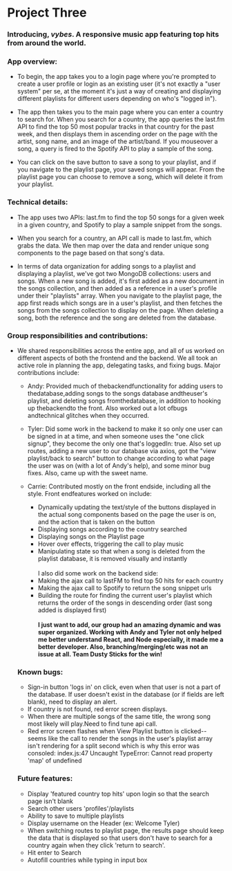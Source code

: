 # Project Three

### Introducing, _vybes_. A responsive music app featuring top hits from around the world.


### App overview:

- To begin, the app takes you to a login page where you're prompted to create a user profile or login as an existing user (it's not exactly a "user system" per se, at the moment it's just a way of creating and displaying different playlists for different users depending on who's "logged in").

- The app then takes you to the main page where you can enter a country to search for. When you search for a country, the app queries the last.fm API to find the top 50 most popular tracks in that country for the past week, and then displays them in ascending order on the page with the artist, song name, and an image of the artist/band. If you mouseover a song, a query is fired to the Spotify API to play a sample of the song.

- You can click on the save button to save a song to your playlist, and if you navigate to the playlist page, your saved songs will appear. From the playlist page you can choose to remove a song, which will delete it from your playlist.

### Technical details:

- The app uses two APIs: last.fm to find the top 50 songs for a given week in a given country, and Spotify to play a sample snippet from the songs.  

- When you search for a country, an API call is made to last.fm, which grabs the data. We then map over the data and render unique song components to the page based on that song's data.

- In terms of data organization for adding songs to a playlist and displaying a playlist, we've got two MongoDB collections: users and songs. When a new song is added, it's first added as a new document in the songs collection, and then added as a reference in a user's profile under their "playlists" array. When you navigate to the playlist page, the app first reads which songs are in a user's playlist, and then fetches the songs from the songs collection to display on the page. When deleting a song, both the reference and the song are deleted from the database.

### Group responsibilities and contributions:

- We shared responsibilities across the entire app, and all of us worked on different aspects of both the frontend and the backend. We all took an active role in planning the app, delegating tasks, and fixing bugs. Major contributions include:

  - Andy: Provided much of thebackendfunctionality for adding users to thedatabase,adding songs to the songs database andtheuser's playlist, and deleting songs fromthedatabase, in addition to hooking up thebackendto the front. Also worked out a lot ofbugs andtechnical glitches when they occurred.

  - Tyler: Did some work in the backend to make it so only one user can be signed in at a time, and when someone uses the "one click signup", they become the only one that's loggedIn: true. Also set up routes, adding a new user to our database via axios, got the "view playlist/back to search" button to change according to what page the user was on (with a lot of Andy's help), and some minor bug fixes. Also, came up with the sweet name.

  - Carrie: Contributed mostly on the front endside, including all the style. Front endfeatures worked on include:
      - Dynamically updating the text/style of the buttons displayed in the actual song components based on the page the user is on, and the action that is taken on the button
      - Displaying songs according to the country searched
      - Displaying songs on the Playlist page
      - Hover over effects, triggering the call to play music
      - Manipulating state so that when a song is deleted from the playlist database, it is removed visually and instantly<br><br>
      I also did some work on the backend side:
      - Making the ajax call to lastFM to find top 50 hits for each country
      - Making the ajax call to Spotify to return the song snippet urls
      - Building the route for finding the current user's playlist which returns the order of the songs in descending order (last song added is displayed first)<br><br>
  **I just want to add, our group had an amazing dynamic and was super organized. Working with Andy and Tyler not only helped me better understand React, and Node especially, it made me a better developer. Also, branching/merging/etc was not an issue at all. Team Dusty Sticks for the win!**<br>





  ### Known bugs:


  - Sign-in button 'logs in' on click, even when that user is not a part of the database. If user doesn't exist in the database (or if fields are left blank), need to display an alert.
  - If country is not found, red error screen displays.
  - When there are multiple songs of the same title, the wrong song most likely will play.Need to find tune api call.
  - Red error screen flashes when View Playlist button is clicked--seems like the call to render the songs in the user's playlist array isn't rendering for a split second which is why this error was consoled: index.js:47 Uncaught TypeError: Cannot read property 'map' of undefined



  ### Future features:
  - Display 'featured country top hits' upon login so that the search page isn't blank
  - Search other users 'profiles'/playlists
  - Ability to save to multiple playlists
  - Display username on the Header (ex: Welcome Tyler)
  - When switching routes to playlist page, the results page should keep the data that is displayed so that users don't have to search for a country again when they click 'return to search'.
  - Hit enter to Search
  - Autofill countries while typing in input box
